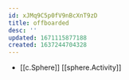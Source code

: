 ```yaml
---
id: xJMq9C5p0fV9nBcXnT9zD
title: offboarded
desc: ''
updated: 1671115877188
created: 1637244704328
---
```





- [[c.Sphere]] [[sphere.Activity]]
